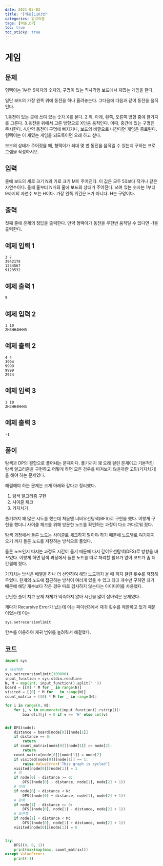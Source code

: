 ```yaml
---
date: 2021-05-03
title: "[백준]1103번"
categories: 알고리즘
tags: [백준,DP]
toc: true
toc_sticky: true 
---
```

# 게임

문제
---
형택이는 1부터 9까지의 숫자와, 구멍이 있는 직사각형 보드에서 재밌는 게임을 한다.

일단 보드의 가장 왼쪽 위에 동전을 하나 올려놓는다. 그다음에 다음과 같이 동전을 움직인다.

  1.동전이 있는 곳에 쓰여 있는 숫자 X를 본다.
  2.위, 아래, 왼쪽, 오른쪽 방향 중에 한가지를 고른다.
  3.동전을 위에서 고른 방향으로 X만큼 움직인다. 이때, 중간에 있는 구멍은 무시한다.
  4.만약 동전이 구멍에 빠지거나, 보드의 바깥으로 나간다면 게임은 종료된다. 형택이는 이 재밌는 게임을 되도록이면 오래 하고 싶다.

보드의 상태가 주어졌을 때, 형택이가 최대 몇 번 동전을 움직일 수 있는지 구하는 프로그램을 작성하시오.

입력
---
줄에 보드의 세로 크기 N과 가로 크기 M이 주어진다. 이 값은 모두 50보다 작거나 같은 자연수이다. 둘째 줄부터 N개의 줄에 보드의 상태가 주어진다. 쓰여 있는 숫자는 1부터 9까지의 자연수 또는 H이다. 가장 왼쪽 위칸은 H가 아니다. H는 구멍이다.

출력
---
첫째 줄에 문제의 정답을 출력한다. 만약 형택이가 동전을 무한번 움직일 수 있다면 -1을 출력한다.


예제 입력 1
---
~~~
3 7
3942178
1234567
9123532
~~~

예제 출력 1
---
~~~
5
~~~

예제 입력 2
---
~~~
1 10
2H3HH4HHH5
~~~

예제 출력 2
---
~~~
4 4
3994
9999
9999
2924
~~~

예제 입력 3
---
~~~
1 10
2H3HH4HHH5
~~~

예제 출력 3
---
~~~
-1
~~~

풀이
---
탐색과 DP의 결합으로 풀어내는 문제이다. 풀기까지 꽤 오래 걸린 문제이고 기본적인 탐색 알고리즘을 구현하고 어떻게 하면 모든 경우를 따져보지 않을까란 고민(가지치기)을 해야 하는 문제였다.

해결해야 하는 문제는 크게 아래와 같다고 정리했다.

1. 탐색 알고리즘 구현
2. 사이클 체크
3. 가지치기

풀기까지 꽤 많은 시도를 했는데 처음엔 너비우선탐색(BFS)로 구현을 했다. 이렇게 구현을 했더니 사이클 체크를 위해 방문한 노드를 확인하는 과정이 다소 까다로워 졌다. 

탐색 과정에서 들른 노드는 사이클로 체크하지 말아야 하기 때문에 노드별로 여기까지 오기 까지 들른 노드를 저장하는 방식으로 풀었다.

들른 노드인지 따지는 과정도 시간이 들기 때문에 다시 깊이우선탐색(DFS)로 방향을 바꾸었다. 이렇게 하면 탐색 과정에서 들른 노드를 따로 처리할 필요가 없어 코드가 좀 더 간결해 졌다.

가지치는 방식은 배열을 하나 더 선언하여 해당 노드까지 올 때  까지 걸린 횟수를 저장해 두었다. 한개의 노드에 접근하는 방식이 여러개 있을 수 있고 최대 개수만 구하면 되기 때문에 해당 개수보다 작은 경우 따로 검사하지 않는다는 아이디어를 차용했다.

간단한 풀이 치고 문제 자체가 익숙하지 않아 시간을 많이 잡아먹은 문제였다.

게다가 Recursive Error가 났는데 이는 파이썬3에서 재귀 횟수를 제한하고 있기 때문이었는데 이는 
~~~python
sys.setrecursionlimit
~~~
함수를 이용하여 재귀 범위를 늘려줘서 해결했다.

코드
---
~~~python
import sys

# 재귀제한
sys.setrecursionlimit(100000)
input_function = sys.stdin.readline
N, M = map(int, input_function().split(' '))
board = [[0] * M for _ in range(N)]
visited = [[0] * M for _ in range(N)]
count_matrix = [[0] * M for _ in range(N)]

for i in range(0, N):
    for j, v in enumerate(input_function().rstrip()):
        board[i][j] = 0 if v == 'H' else int(v)


def DFS(node):
    distance = board[node[0]][node[1]]
    if distance == 0:
        return
    if count_matrix[node[0]][node[1]] >= node[2]:
        return
    count_matrix[node[0]][node[1]] = node[2]
    if visited[node[0]][node[1]] == 1:
        raise ValueError('This graph is cycled')
    visited[node[0]][node[1]] = 1
    # 위
    if node[0] - distance >= 0:
        DFS((node[0] - distance, node[1], node[2] + 1))
    # 아래
    if node[0] + distance < N:
        DFS((node[0] + distance, node[1], node[2] + 1))
    # 왼쪽
    if node[1] - distance >= 0:
        DFS((node[0], node[1] - distance, node[2] + 1))
    # 오른쪽
    if node[1] + distance < M:
        DFS((node[0], node[1] + distance, node[2] + 1))
    visited[node[0]][node[1]] = 0


try:
    DFS((0, 0, 1))
    print(max(map(max, count_matrix)))
except ValueError:
    print(-1)
~~~
